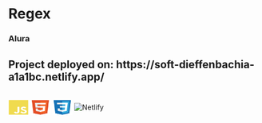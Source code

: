 # <h1>Regex</h1>

<h3>Alura</h3>

<h2>Project deployed on: https://soft-dieffenbachia-a1a1bc.netlify.app/</h2>

<div style="display: inline_block"><br>
  <img align="center" alt="Rafa-Js" height="30" width="40" src="https://raw.githubusercontent.com/devicons/devicon/master/icons/javascript/javascript-plain.svg">
  <img align="center" alt="Rafa-HTML" height="30" width="40" src="https://raw.githubusercontent.com/devicons/devicon/master/icons/html5/html5-original.svg">
  <img align="center" alt="Rafa-CSS" height="30" width="40" src="https://raw.githubusercontent.com/devicons/devicon/master/icons/css3/css3-original.svg">
   <img align="center" alt="Netlify" height="100" width="90"src="https://download.logo.wine/logo/Netlify/Netlify-Logo.wine.png" />
 </div>
